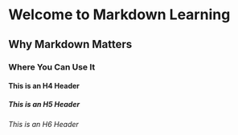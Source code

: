 # Welcome to Markdown Learning

## Why Markdown Matters

### Where You Can Use It

#### This is an H4 Header

##### This is an H5 Header

###### This is an H6 Header
